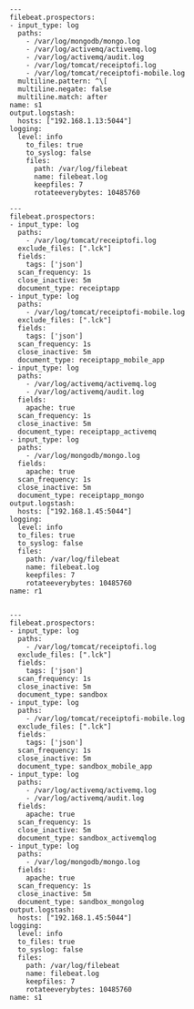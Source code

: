     ---
    filebeat.prospectors:
    - input_type: log
      paths:
        - /var/log/mongodb/mongo.log
        - /var/log/activemq/activemq.log
        - /var/log/activemq/audit.log
        - /var/log/tomcat/receiptofi.log
        - /var/log/tomcat/receiptofi-mobile.log
      multiline.pattern: ^\[
      multiline.negate: false
      multiline.match: after
    name: s1
    output.logstash:
      hosts: ["192.168.1.13:5044"]
    logging:
      level: info
        to_files: true
        to_syslog: false
        files:
          path: /var/log/filebeat
          name: filebeat.log
          keepfiles: 7
          rotateeverybytes: 10485760
    
    ---
    filebeat.prospectors:
    - input_type: log
      paths:
        - /var/log/tomcat/receiptofi.log
      exclude_files: [".lck"]
      fields:
        tags: ['json']
      scan_frequency: 1s
      close_inactive: 5m        
      document_type: receiptapp
    - input_type: log
      paths:
        - /var/log/tomcat/receiptofi-mobile.log
      exclude_files: [".lck"]
      fields:
        tags: ['json']
      scan_frequency: 1s
      close_inactive: 5m        
      document_type: receiptapp_mobile_app  
    - input_type: log
      paths:
        - /var/log/activemq/activemq.log
        - /var/log/activemq/audit.log
      fields:
        apache: true 
      scan_frequency: 1s
      close_inactive: 5m  
      document_type: receiptapp_activemq
    - input_type: log
      paths:
        - /var/log/mongodb/mongo.log
      fields:
        apache: true 
      scan_frequency: 1s
      close_inactive: 5m  
      document_type: receiptapp_mongo
    output.logstash:
      hosts: ["192.168.1.45:5044"]
    logging:
      level: info
      to_files: true
      to_syslog: false
      files:
        path: /var/log/filebeat
        name: filebeat.log
        keepfiles: 7
        rotateeverybytes: 10485760
    name: r1        
        

    ---
    filebeat.prospectors:
    - input_type: log
      paths:
        - /var/log/tomcat/receiptofi.log
      exclude_files: [".lck"]
      fields:
        tags: ['json']
      scan_frequency: 1s
      close_inactive: 5m        
      document_type: sandbox
    - input_type: log
      paths:
        - /var/log/tomcat/receiptofi-mobile.log
      exclude_files: [".lck"]
      fields:
        tags: ['json']
      scan_frequency: 1s
      close_inactive: 5m        
      document_type: sandbox_mobile_app  
    - input_type: log
      paths:
        - /var/log/activemq/activemq.log
        - /var/log/activemq/audit.log
      fields:
        apache: true 
      scan_frequency: 1s
      close_inactive: 5m  
      document_type: sandbox_activemqlog
    - input_type: log
      paths:
        - /var/log/mongodb/mongo.log
      fields:
        apache: true 
      scan_frequency: 1s
      close_inactive: 5m  
      document_type: sandbox_mongolog
    output.logstash:
      hosts: ["192.168.1.45:5044"]
    logging:
      level: info
      to_files: true
      to_syslog: false
      files:
        path: /var/log/filebeat
        name: filebeat.log
        keepfiles: 7
        rotateeverybytes: 10485760
    name: s1        